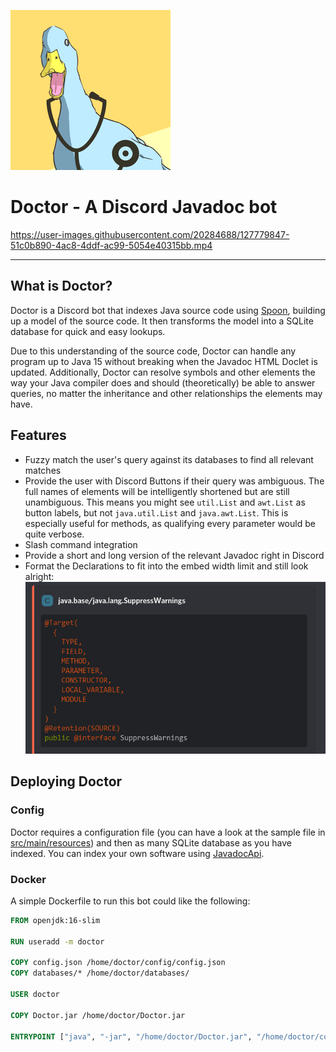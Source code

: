 ![logo](media/Logo.png)

# Doctor - A Discord Javadoc bot

https://user-images.githubusercontent.com/20284688/127779847-51c0b890-4ac8-4ddf-ac99-5054e40315bb.mp4

----

## What is Doctor?
Doctor is a Discord bot that indexes Java source code using
[Spoon](https://github.com/INRIA/spoon), building up a model of the source
code. It then transforms the model into a SQLite database for quick and easy
lookups.

Due to this understanding of the source code, Doctor can handle any
program up to Java 15 without breaking when the Javadoc HTML Doclet is updated.
Additionally, Doctor can resolve symbols and other elements the way your Java
compiler does and should (theoretically) be able to answer queries, no matter
the inheritance and other relationships the elements may have.

## Features
- Fuzzy match the user's query against its databases to find all relevant matches
- Provide the user with Discord Buttons if their query was ambiguous. The full
  names of elements will be intelligently shortened but are still unambiguous.
  This means you might see `util.List` and `awt.List` as button labels, but not
  `java.util.List` and `java.awt.List`. This is especially useful for methods,
  as qualifying every parameter would be quite verbose.
- Slash command integration
- Provide a short and long version of the relevant Javadoc right in Discord
- Format the Declarations to fit into the embed width limit and still look
  alright:  
  ![declaration formatting](media/Declaration-Formatting.png)

## Deploying Doctor

### Config
Doctor requires a configuration file (you can have a look at the sample file in
[src/main/resources](src/main/resources)) and then as many SQLite database as
you have indexed. You can index your own software using
[JavadocApi](https://github.com/I-Al-Istannen/JavadocApi).

### Docker
A simple Dockerfile to run this bot could like the following:
```dockerfile
FROM openjdk:16-slim

RUN useradd -m doctor

COPY config.json /home/doctor/config/config.json
COPY databases/* /home/doctor/databases/

USER doctor

COPY Doctor.jar /home/doctor/Doctor.jar

ENTRYPOINT ["java", "-jar", "/home/doctor/Doctor.jar", "/home/doctor/config/config.json"]
```
